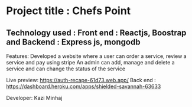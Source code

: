 # Project title : Chefs Point
## Technology used : Front end : Reactjs, Boostrap and Backend : Express js, mongodb
Features: Developed a website where a user can order a service, review a service and pay using stripe An admin can add, manage and delete a service and can change the status of the service

Live preview: https://auth-recape-61d73.web.app/
Back end : https://dashboard.heroku.com/apps/shielded-savannah-63633


Developer: Kazi Minhaj
